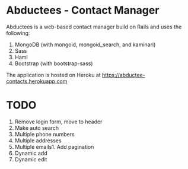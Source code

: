 # Abductees - Contact Manager

Abductees is a web-based contact manager build on Rails and uses the following:

1. MongoDB (with mongoid, mongoid_search, and kaminari)
1. Sass
1. Haml
1. Bootstrap (with bootstrap-sass)

The application is hosted on Heroku at https://abductee-contacts.herokuapp.com


# TODO

1. Remove login form, move to header
1. Make auto search
1. Multiple phone numbers
1. Multiple addresses
1. Multiple emails1. Add pagination
1. Dynamic add
1. Dynamic edit
